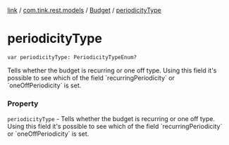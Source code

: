 [link](../../index.md) / [com.tink.rest.models](../index.md) / [Budget](index.md) / [periodicityType](./periodicity-type.md)

# periodicityType

`var periodicityType: PeriodicityTypeEnum?`

Tells whether the budget is recurring or one off type. Using this field it&#39;s possible to see which of the field &#x60;recurringPeriodicity&#x60; or &#x60;oneOffPeriodicity&#x60; is set.

### Property

`periodicityType` - Tells whether the budget is recurring or one off type. Using this field it&#39;s possible to see which of the field &#x60;recurringPeriodicity&#x60; or &#x60;oneOffPeriodicity&#x60; is set.